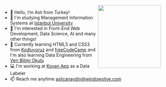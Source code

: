 <img align='right' src='https://github.com/aslicanaydin/aslicanaydin/assets/146888286/2b0cb692-f303-4b42-88b3-fe80a76d50e3)' width="200">

<!--About Me-->
- 👋 Hello, I’m Aslı from Turkey!
- 📖 I'm studying Management Information Systems at [Istanbul University](https://www.istanbul.edu.tr/tr/_) 
- 👀 I'm interested in Front-End Web Development, Data Science, AI and many other things!
- 🌱 Currently learning HTML5 and CSS3 from [Kodluyoruz](https://kodluyoruz.org/) and [freeCodeCamp](https://www.freecodecamp.org/)
and I'm also learning Data Engineering from [Veri Bilimi Okulu](https://www.veribilimiokulu.com/)
- 💻 I'm working at [Kovan App](https://kovan.app/) as a Data Labeler 
- 📫 Reach me anytime aslicanaydin@windowslive.com
<!--About me-->
